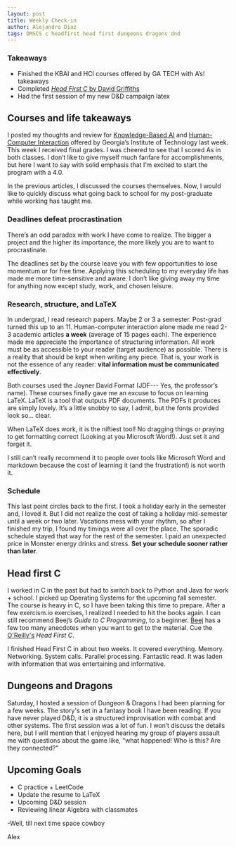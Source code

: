 ```yaml
---
layout: post
title: Weekly Check-in
author: Alejandro Diaz
tags: OMSCS c headfirst head first dungeons dragons dnd
---
```

### Takeaways
* Finished the KBAI and HCI courses offered by GA TECH with A’s! takeaways 
* Completed [*Head First C* by David Griffiths](https://learning.oreilly.com/library/view/head-first-c/9781449335649/)
* Had the first session of my new D&D campaign latex

## Courses and life takeaways
I posted my thoughts and review for [Knowledge-Based AI](https://calmcoconut.github.io/diasDiaz/kbai-review/) and [Human-Computer Interaction](https://calmcoconut.github.io/diasDiaz/hci-review/) offered by Georgia’s Institute of Technology last week. This week I received final grades. I was cheered to see that I scored As in both classes. I don’t like to give myself much fanfare for accomplishments, but here I want to say with solid emphasis that I’m excited to start the program with a 4.0.

In the previous articles, I discussed the courses themselves. Now, I would like to quickly discuss what going back to school for my post-graduate while working has taught me.

### Deadlines defeat procrastination
There’s an odd paradox with work I have come to realize. The bigger a project and the higher its importance, the more likely you are to want to procrastinate. 

The deadlines set by the course leave you with few opportunities to lose momentum or for free time. Applying this scheduling to my everyday life has made me more time-sensitive and aware. I don’t like giving away my time for anything now except study, work, and chosen leisure.

### Research, structure, and LaTeX
In undergrad, I read research papers. Maybe 2 or 3 a semester. Post-grad turned this up to an 11. Human-computer interaction alone made me read 2-3 academic articles **a week** (average of 15 pages each). The experience made me appreciate the importance of structuring information. All work must be as accessible to your reader (target audience) as possible. There is a reality that should be kept when writing any piece. That is, your work is not the essence of any reader: **vital information must be communicated effectively**.

Both courses used the Joyner David Format (JDF--- Yes, the professor’s name). These courses finally gave me an excuse to focus on learning LaTeX. 
LaTeX is a tool that outputs PDF documents. The PDFs it produces are simply lovely. It’s a little snobby to say, I admit, but the fonts provided look so… clear. 

When LaTeX does work, it is the niftiest tool! No dragging things or praying to get formatting correct (Looking at you Microsoft Word!). Just set it and forget it. 

I still can’t really recommend it to people over tools like Microsoft Word and markdown because the cost of learning it (and the frustration!) is not worth it.

### Schedule
This last point circles back to the first. I took a holiday early in the semester and, I loved it. But I did not realize the cost of taking a holiday mid-semester until a week or two later. Vacations mess with your rhythm, so after I finished my trip, I found my timings were all over the place. The sporadic schedule stayed that way for the rest of the semester. I paid an unexpected price in Monster energy drinks and stress. **Set your schedule sooner rather than later**.

## Head first C
I worked in C in the past but had to switch back to Python and Java for work + school. I picked up Operating Systems for the upcoming fall semester. The course is heavy in C, so I have been taking this time to prepare. After a few exercism.io exercises, I realized I needed to hit the books again. I can still recommend Beej’s *Guide to C Programming*, to a beginner. [Beej](https://beej.us/guide/) has a few too many anecdotes when you want to get to the material. Cue the [O'Reilly's](https://learning.oreilly.com/library/view/head-first-c/9781449335649/) *Head First C*.

I finished Head First C in about two weeks. It covered everything. Memory. Networking. System calls. Parallel processing. Fantastic read. It was laden with information that was entertaining and informative.

## Dungeons and Dragons
Saturday, I hosted a session of Dungeon & Dragons I had been planning for a few weeks. The story's set in a fantasy book I have been reading. If you have never played D&D, it is a structured improvisation with combat and other systems. The first session was a lot of fun. I won’t discuss the details here, but I will mention that I enjoyed hearing my group of players assault me with questions about the game like, “what happened! Who is this? Are they connected?”

## Upcoming Goals
* C practice + LeetCode
* Update the resume to LaTeX
* Upcoming D&D session
* Reviewing linear Algebra with classmates

-Well, till next time space cowboy

Alex
